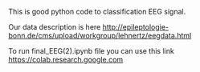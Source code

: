 
This is good python code to classification EEG signal.


Our data description is here http://epileptologie-bonn.de/cms/upload/workgroup/lehnertz/eegdata.html

To run final_EEG(2).ipynb file you can use this link https://colab.research.google.com
